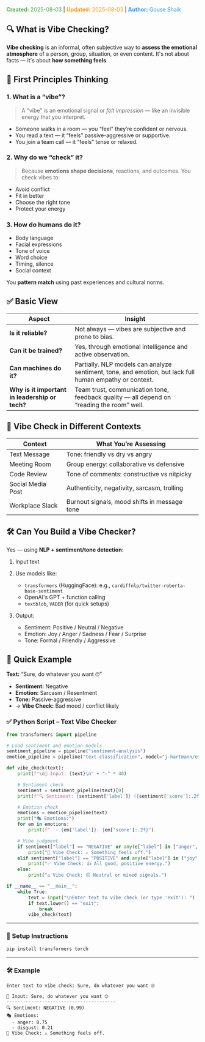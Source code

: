 <span style="color:#4caf50;"><b>Created:</b> 2025-08-03</span> | <span style="color:#ff9800;"><b>Updated:</b> 2025-08-03</span> | <span style="color:#2196f3;"><b>Author:</b> Gouse Shaik</span>

## 🔍 What is **Vibe Checking**?

**Vibe checking** is an informal, often subjective way to **assess the emotional atmosphere** of a person, group, situation, or even content. It's not about facts — it's about **how something feels**.

## 🧠 First Principles Thinking

### 1. **What is a “vibe”?**

> A "vibe" is an emotional signal or _felt impression_ — like an invisible energy that you interpret.

- Someone walks in a room — you “feel” they’re confident or nervous.
- You read a text — it “feels” passive-aggressive or supportive.
- You join a team call — it “feels” tense or relaxed.

### 2. **Why do we “check” it?**

> Because **emotions shape decisions**, reactions, and outcomes. You check vibes to:

- Avoid conflict
- Fit in better
- Choose the right tone
- Protect your energy

### 3. **How do humans do it?**

- Body language
- Facial expressions
- Tone of voice
- Word choice
- Timing, silence
- Social context

You **pattern match** using past experiences and cultural norms.

## ✅ Basic View

|Aspect|Insight|
|---|---|
|**Is it reliable?**|Not always — vibes are subjective and prone to bias.|
|**Can it be trained?**|Yes, through emotional intelligence and active observation.|
|**Can machines do it?**|Partially. NLP models can analyze sentiment, tone, and emotion, but lack full human empathy or context.|
|**Why is it important in leadership or tech?**|Team trust, communication tone, feedback quality — all depend on “reading the room” well.|

## 🧠 Vibe Check in Different Contexts

|Context|What You’re Assessing|
|---|---|
|Text Message|Tone: friendly vs dry vs angry|
|Meeting Room|Group energy: collaborative vs defensive|
|Code Review|Tone of comments: constructive vs nitpicky|
|Social Media Post|Authenticity, negativity, sarcasm, trolling|
|Workplace Slack|Burnout signals, mood shifts in message tone|

## 🛠 Can You Build a Vibe Checker?

Yes — using **NLP + sentiment/tone detection**:

1. Input text
    
2. Use models like:
    
    - `transformers` (HuggingFace): e.g., `cardiffnlp/twitter-roberta-base-sentiment`
    - OpenAI's GPT + function calling
    - `textblob`, `VADER` (for quick setups)

3. Output:
    
    - Sentiment: Positive / Neutral / Negative
    - Emotion: Joy / Anger / Sadness / Fear / Surprise
    - Tone: Formal / Friendly / Aggressive

## 🧪 Quick Example

**Text:** “Sure, do whatever you want 🙄”

- **Sentiment:** Negative
- **Emotion:** Sarcasm / Resentment
- **Tone:** Passive-aggressive
- → **Vibe Check:** Bad mood / conflict likely

### ✅ Python Script – Text Vibe Checker

```python
from transformers import pipeline

# Load sentiment and emotion models
sentiment_pipeline = pipeline("sentiment-analysis")
emotion_pipeline = pipeline("text-classification", model="j-hartmann/emotion-english-distilroberta-base", top_k=2)

def vibe_check(text):
    print(f"\n📝 Input: {text}\n" + "-" * 40)

    # Sentiment check
    sentiment = sentiment_pipeline(text)[0]
    print(f"🔍 Sentiment: {sentiment['label']} ({sentiment['score']:.2f})")

    # Emotion check
    emotions = emotion_pipeline(text)
    print("🎭 Emotions:")
    for em in emotions:
        print(f"  - {em['label']}: {em['score']:.2f}")

    # Vibe judgment
    if sentiment["label"] == "NEGATIVE" or any(e["label"] in ["anger", "disgust", "fear"] for e in emotions):
        print("🚨 Vibe Check: ⚠️ Something feels off.")
    elif sentiment["label"] == "POSITIVE" and any(e["label"] in ["joy", "love"] for e in emotions):
        print("✅ Vibe Check: 👍 All good, positive energy.")
    else:
        print("⚖️ Vibe Check: 😐 Neutral or mixed signals.")

if __name__ == "__main__":
    while True:
        text = input("\nEnter text to vibe check (or type 'exit'): ")
        if text.lower() == "exit":
            break
        vibe_check(text)
```

---

### 🧩 Setup Instructions

```bash
pip install transformers torch
```

---

### 🛠 Example

```
Enter text to vibe check: Sure, do whatever you want 🙄

📝 Input: Sure, do whatever you want 🙄
----------------------------------------
🔍 Sentiment: NEGATIVE (0.99)
🎭 Emotions:
  - anger: 0.75
  - disgust: 0.21
🚨 Vibe Check: ⚠️ Something feels off.
```

